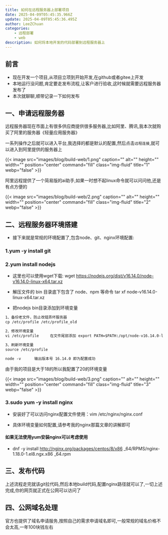 ```yaml
---
title: 如何在远程服务器上部署项目
date: 2025-04-09T05:45:35.966Z
update: 2025-04-09T05:45:36.495Z
author: LeeZChuan
categories:
    - 远程部署
    - web
description: 如何将本地开发的代码部署到远程服务器上
---
```


## 前言

- 现在开发一个项目,从项目立项到开始开发,在github或者gitee上开发
- 本地运行没问题,肯定要走发布流程,让客户进行验收,这时候就需要远程服务器发布了
- 本次就聊聊,顺带记录一下如何发布

## 一、申请远程服务器

远程服务器现在市面上有很多供应商提供很多服务器,比如阿里、腾讯,我本次就购买了阿里的服务器《轻量应用服务器》

一系列操作之后就可以进入平台,我选择的都是默认的配置,然后点击`远程连接`,就可以进入到阿里提供的服务器上

{{< image src="images/blog/build-web/1.png" caption="" alt="" height="" width="" position="center" command="fill"  class="img-fluid" title="1"  webp="false" >}}

阿里远程提供了一个简易版的ai助手,如果一时想不起linux命令就可以问问他,还是有点方便的

{{< image src="images/blog/build-web/2.png" caption="" alt="" height="" width="" position="center" command="fill"  class="img-fluid" title="2"  webp="false" >}}


## 二、远程服务器环境搭建

- 接下来就是常规的环境配置了,包含node、git、nginx环境配置:

### 1.yum -y install git

### 2.yum install nodejs

- 这里也可以使用wget下载:
wget https://nodejs.org/dist/v16.14.0/node-v16.14.0-linux-x64.tar.xz

- 解压文件的 bin 目录底下包含了 node、npm 等命令
tar xf node-v16.14.0-linux-x64.tar.xz

- 把nodejs bin目录添加到环境变量

```md
1、备份老文件，防止改错弄坏服务器
cp /etc/profile /etc/profile_old

2、修改环境变量
vi /etc/profile     在文件尾部添加 export PATH=$PATH:/opt/node-v16.14.0-linux-x64/bin

3、刷新环境变量
source /etc/profile

node -v      输出版本号 16.14.0 即为配置成功
```

由于我的项目是大于18的所以我配置了20的环境变量

{{< image src="images/blog/build-web/3.png" caption="" alt="" height="" width="" position="center" command="fill"  class="img-fluid" title="3"  webp="false" >}}


### 3.sudo yum -y install nginx

- 安装好了可以访问nginx配置文件使用：vim /etc/nginx/nginx.conf

- 具体环境变量如何配置,请参考我的nginx那篇文章的讲解即可

#### 如果无法使用yum安装nginx可以考虑使用

- dnf -y install http://nginx.org/packages/centos/8/x86 _64/RPMS/nginx-1.18.0-1.el8.ngx.x86 _64.rpm


## 三、发布代码

上述流程走完就该git拉代码,然后本地build代码,配置nginx路径就可以了,一切上述完成,你的网页就正式在公网可以访问了


## 四、公网域名处理

官方也提供了域名申请服务,按照自己的需求申请域名即可,一般常规的域名价格不会太高,一年100块钱左右